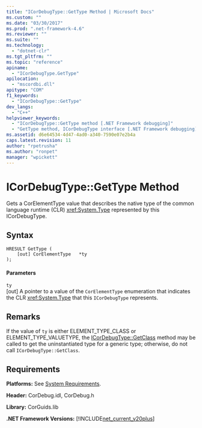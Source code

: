 ```yaml
---
title: "ICorDebugType::GetType Method | Microsoft Docs"
ms.custom: ""
ms.date: "03/30/2017"
ms.prod: ".net-framework-4.6"
ms.reviewer: ""
ms.suite: ""
ms.technology: 
  - "dotnet-clr"
ms.tgt_pltfrm: ""
ms.topic: "reference"
apiname: 
  - "ICorDebugType.GetType"
apilocation: 
  - "mscordbi.dll"
apitype: "COM"
f1_keywords: 
  - "ICorDebugType::GetType"
dev_langs: 
  - "C++"
helpviewer_keywords: 
  - "ICorDebugType::GetType method [.NET Framework debugging]"
  - "GetType method, ICorDebugType interface [.NET Framework debugging]"
ms.assetid: d6e64534-4d47-4ad0-a340-7590e07e2b4a
caps.latest.revision: 11
author: "rpetrusha"
ms.author: "ronpet"
manager: "wpickett"
---
```

# ICorDebugType::GetType Method
Gets a CorElementType value that describes the native type of the common language runtime (CLR) <xref:System.Type> represented by this ICorDebugType.  
  
## Syntax  
  
```  
HRESULT GetType (  
    [out] CorElementType   *ty  
);  
```  
  
#### Parameters  
 `ty`  
 [out] A pointer to a value of the `CorElementType` enumeration that indicates the CLR <xref:System.Type> that this `ICorDebugType` represents.  
  
## Remarks  
 If the value of `ty` is either ELEMENT_TYPE_CLASS or ELEMENT_TYPE_VALUETYPE, the [ICorDebugType::GetClass](../../../../docs/framework/unmanaged-api/debugging/icordebugtype-getclass-method.md) method may be called to get the uninstantiated type for a generic type; otherwise, do not call `ICorDebugType::GetClass`.  
  
## Requirements  
 **Platforms:** See [System Requirements](../../../../docs/framework/getting-started/system-requirements.md).  
  
 **Header:** CorDebug.idl, CorDebug.h  
  
 **Library:** CorGuids.lib  
  
 **.NET Framework Versions:** [!INCLUDE[net_current_v20plus](../../../../includes/net-current-v20plus-md.md)]
